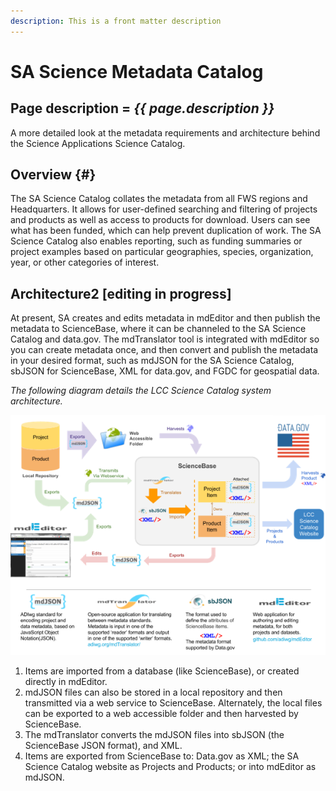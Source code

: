 ```yaml
---
description: This is a front matter description
---
```


# SA Science Metadata Catalog

## Page description = *{{ page.description }}*

A more detailed look at the metadata requirements and architecture behind the Science Applications Science Catalog.

## Overview {#}


The SA Science Catalog collates the metadata from all FWS regions and Headquarters. It allows for user-defined searching and filtering of projects and products as well as access to products for download. Users can see what has been funded, which can help prevent duplication of work. The SA Science Catalog also enables reporting, such as funding summaries or project examples based on particular geographies, species, organization, year, or other categories of interest.

## Architecture2 \[editing in progress\]

At present, SA creates and edits metadata in mdEditor and then publish the metadata to ScienceBase, where it can be channeled to the SA Science Catalog and data.gov. The mdTranslator tool is integrated with mdEditor so you can create metadata once, and then convert and publish the metadata in your desired format, such as mdJSON for the SA Science Catalog, sbJSON for ScienceBase, XML for data.gov, and FGDC for geospatial data.

_The following diagram details the LCC Science Catalog system architecture._

![new alt text](assets/science_catalog_system_architecture.png)

1. Items are imported from a database (like ScienceBase), or created directly in mdEditor.
2. mdJSON files can also be stored in a local repository and then transmitted via a web service to ScienceBase. Alternately, the local files can be exported to a web accessible folder and then harvested by ScienceBase.
3. The mdTranslator converts the mdJSON files into sbJSON \(the ScienceBase JSON format\), and XML.
4. Items are exported from ScienceBase to: Data.gov as XML; the SA Science Catalog website as Projects and Products; or into mdEditor as mdJSON.


